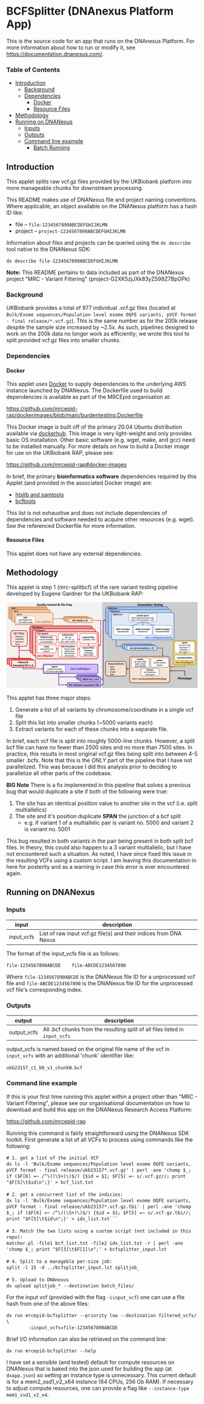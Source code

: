 # BCFSplitter (DNAnexus Platform App)

This is the source code for an app that runs on the DNAnexus Platform.
For more information about how to run or modify it, see
https://documentation.dnanexus.com/.

### Table of Contents

- [Introduction](#introduction)
  * [Background](#background)
  * [Dependencies](#dependencies)
    + [Docker](#docker)
    + [Resource Files](#resource-files)
- [Methodology](#methodology)
- [Running on DNANexus](#running-on-dnanexus)
  * [Inputs](#inputs)
  * [Outputs](#outputs)
  * [Command line example](#command-line-example)
    + [Batch Running](#batch-running)


## Introduction

This applet splits raw vcf.gz files provided by the UKBiobank platform into more manageable chunks for downstream 
processing.

This README makes use of DNANexus file and project naming conventions. Where applicable, an object available on the DNANexus
platform has a hash ID like:

* file – `file-1234567890ABCDEFGHIJKLMN`
* project – `project-1234567890ABCDEFGHIJKLMN`

Information about files and projects can be queried using the `dx describe` tool native to the DNANexus SDK:

```shell
dx describe file-1234567890ABCDEFGHIJKLMN
```

**Note:** This README pertains to data included as part of the DNANexus project "MRC - Variant Filtering" (project-G2XK5zjJXk83yZ598Z7BpGPk)

### Background

UKBiobank provides a total of 977 individual .vcf.gz files (located at `Bulk/Exome sequences/Population level exome OQFE variants, pVCF format - final release/*.vcf.gz`).
This is the same number as for the 200k release despite the sample size increased by ~2.5x. As such, pipelines designed to
work on the 200k data no longer work as efficiently; we wrote this tool to split provided vcf.gz files into
smaller chunks.

### Dependencies

#### Docker

This applet uses [Docker](https://www.docker.com/) to supply dependencies to the underlying AWS instance
launched by DNANexus. The Dockerfile used to build dependencies is available as part of the MRCEpid organisation at:

https://github.com/mrcepid-rap/dockerimages/blob/main/burdentesting.Dockerfile

This Docker image is built off of the primary 20.04 Ubuntu distribution available via [dockerhub](https://hub.docker.com/layers/ubuntu/library/ubuntu/20.04/images/sha256-644e9b64bee38964c4d39b8f9f241b894c00d71a932b5a20e1e8ee8e06ca0fbd?context=explore).
This image is very light-weight and only provides basic OS installation. Other basic software (e.g. wget, make, and gcc) need
to be installed manually. For more details on how to build a Docker image for use on the UKBiobank RAP, please see:

https://github.com/mrcepid-rap#docker-images

In brief, the primary **bioinformatics software** dependencies required by this Applet (and provided in the associated Docker image)
are:

* [htslib and samtools](http://www.htslib.org/)
* [bcftools](https://samtools.github.io/bcftools/bcftools.html)

This list is not exhaustive and does not include dependencies of dependencies and software needed
to acquire other resources (e.g. wget). See the referenced Dockerfile for more information.

#### Resource Files

This applet does not have any external dependencies.

## Methodology

This applet is step 1 (mrc-splitbcf) of the rare variant testing pipeline developed by Eugene Gardner for the UKBiobank
RAP:

![](https://github.com/mrcepid-rap/.github/blob/main/images/RAPPipeline.v3.png)

This applet has three major steps:

1. Generate a list of all variants by chromosome/coordinate in a single vcf file
2. Split this list into smaller chunks (~5000 variants each)
3. Extract variants for each of these chunks into a separate file.

In brief, each vcf file is split into roughly 5000-line chunks. However, a split bcf file can have no fewer than 2500 
sites and no more than 7500 sites. In practice, this results in most original vcf.gz files being split into between 4-5 
smaller .bcfs. Note that this is the _ONLY_ part of the pipeline that I have not parallelized. This was because I did 
this analysis prior to deciding to parallelize all other parts of the codebase.

**BIG Note** There is a fix implemented in this pipeline that solves a previous bug that would duplicate a site if both
of the following were true:

1. The site has an identical position value to another site in the vcf (i.e. split multiallelics)
2. The site and it's position duplicate **SPAN** the junction of a bcf split
    * e.g. if variant 1 of a multiallelic pair is variant no. 5000 and variant 2 is variant no. 5001

This bug resulted in both variants in the pair being present in both split bcf files. In theory, this could also 
happen to a 3 variant multiallelic, but I have not encountered such a situation. As noted, I have since fixed this issue 
in the resulting VCFs using a custom script. I am leaving this documentation in here for posterity and as a warning in 
case this error is ever encountered again.

## Running on DNANexus

### Inputs

| input      | description                                                       |
|------------|-------------------------------------------------------------------|
| input_vcfs | List of raw input vcf.gz file(s) and their indices from DNA Nexus |

The format of the input_vcfs file is as follows:

```text
file-1234567890ABCDE    file-ABCDE1234567890
```

Where `file-1234567890ABCDE` is the DNANexus file ID for a unprocessed vcf file and `file-ABCDE1234567890` is the 
DNANexus file ID for the unprocessed vcf file's corresponding index.

### Outputs

| output      | description                                                                  |
|-------------|------------------------------------------------------------------------------|
| output_vcfs | All .bcf chunks from the resulting split of all files listed in `input_vcfs` |

output_vcfs is named based on the original file name of the vcf in `input_vcfs` with an additional 'chunk' identifier 
like:

`ukb23157_c1_b0_v1_chunkN.bcf`

### Command line example

If this is your first time running this applet within a project other than "MRC - Variant Filtering", please see our
organisational documentation on how to download and build this app on the DNANexus Research Access Platform:

https://github.com/mrcepid-rap

Running this command is fairly straightforward using the DNANexus SDK toolkit. First generate a list of all VCFs to process
using commands like the following:

```shell
# 1. get a list of the initial VCF
dx ls -l 'Bulk/Exome sequences/Population level exome OQFE variants, pVCF format - final release/ukb23157*.vcf.gz' | perl -ane 'chomp $_; if ($F[6] =~ /^\((\S+)\)$/) {$id = $1; $F[5] =~ s/.vcf.gz//; print "$F[5]\t$id\n";}' > bcf_list.txt 

# 2. get a concurrent list of the indicies:
dx ls -l 'Bulk/Exome sequences/Population level exome OQFE variants, pVCF format - final release/ukb23157*.vcf.gz.tbi' | perl -ane 'chomp $_; if ($F[6] =~ /^\((\S+)\)$/) {$id = $1; $F[5] =~ s/.vcf.gz.tbi//; print "$F[5]\t$id\n";}' > idx_list.txt```

# 3. Match the two lists using a custom script (not included in this repo):
matcher.pl -file1 bcf_list.txt -file2 idx_list.txt -r | perl -ane 'chomp $_; print "$F[3]\t$F[1]\n";' > bcfsplitter_input.lst

# 4. Split to a manageble per-size job:
split -l 15 -d ../bcfsplitter_input.lst splitjob_

# 5. Upload to DNAnexus
dx upload splitjob_* --destination batch_files/
```

For the input vcf (provided with the flag `-iinput_vcf`) one can use a file hash from one of the above files:

```shell
dx run mrcepid-bcfsplitter --priority low --destination filtered_vcfs/ \ 
        -iinput_vcfs=file-1234567890ABCDE
```

Brief I/O information can also be retrieved on the command line:

```shell
dx run mrcepid-bcfsplitter --help
```

I have set a sensible (and tested) default for compute resources on DNANexus that is baked into the json used for building 
the app (at `dxapp.json`) so setting an instance type is unnecessary. This current default is for a mem2_ssd1_v2_x64 instance
(64 CPUs, 256 Gb RAM). If necessary to adjust compute resources, one can provide a flag like `--instance-type mem1_ssd1_v2_x4`.
